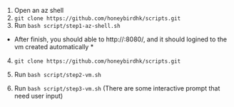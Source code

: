1. Open an az shell
2. `git clone https://github.com/honeybirdhk/scripts.git`
3. Run `bash script/step1-az-shell.sh`

* After finish, you should able to http://<external ip>:8080/, and it should logined to the vm created automatically *

4. `git clone https://github.com/honeybirdhk/scripts.git`
5. Run `bash script/step2-vm.sh`

6. Run `bash script/step3-vm.sh`  (There are some interactive prompt that need user input)

